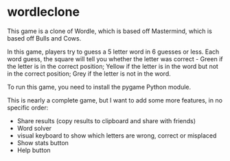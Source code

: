 # wordleclone
This game is a clone of Wordle, which is based off Mastermind, which is based off Bulls and Cows.

In this game, players try to guess a 5 letter word in 6 guesses or less. Each word guess, the square will tell you whether the letter was correct - Green if the letter is in the correct position; Yellow if the letter is in the word but not in the correct position; Grey if the letter is not in the word.

To run this game, you need to install the pygame Python module.

This is nearly a complete game, but I want to add some more features, in no specific order:
 - Share results (copy results to clipboard and share with friends)
 - Word solver
 - visual keyboard to show which letters are wrong, correct or misplaced
 - Show stats button
 - Help button
